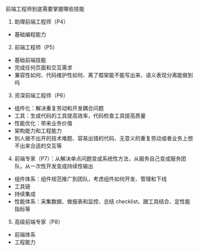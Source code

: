 前端工程师到底需要掌握哪些技能
1. 助理前端工程师（P4）
  * 基础编程能力
2. 前端工程师（P5）
  * 基础前端技能
  * 完成任何页面和交互需求
  * 兼容性如何、代码维护性如何、离了框架能不能写出来、语义表现分离能做到吗
3. 资深前端工程师（P6）
  * 组件化：解决重复劳动和开发耦合问题
  * 工具：生成代码的工具提高效率，代码检查工具提高质量
  * 性能优化：带来业务价值
  * 架构能力和工程能力
  * 别人做不出开的技术难题、容易出错的代码、无意义的重复劳动或者业务上想不出来合适的交互等
4. 前端专家（P7）：从解决单点问题变成系统性方法，从服务自己变成服务团队，从一次性开发变成持续性输出
  * 组件体系：组件规范推广到团队，考虑组件如何开发、管理和下线
  * 工具链
  * 持续集成
  * 性能体系：采集数据、做报表和监控、总结 checklist、跟工具结合、定性能指标等
5. 高级前端专家（P8）
  * 前端体系
  * 工程能力